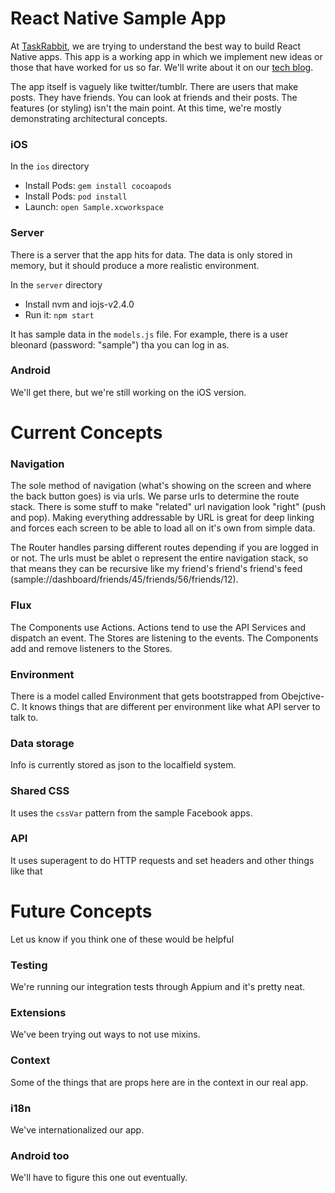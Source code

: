 # React Native Sample App

At [TaskRabbit](https://www.taskrabbit.com), we are trying to understand the best way to build React Native apps. This app is a working app in which we implement new ideas or those that have worked for us so far. We'll write about it on our [tech blog](http://tech.taskrabbit.com/).

The app itself is vaguely like twitter/tumblr. There are users that make posts. They have friends. You can look at friends and their posts. The features (or styling) isn't the main point. At this time, we're mostly demonstrating architectural concepts.

### iOS

In the `ios` directory

* Install Pods: `gem install cocoapods`
* Install Pods: `pod install`
* Launch: `open Sample.xcworkspace`

### Server

There is a server that the app hits for data. The data is only stored in memory, but it should produce a more realistic environment.

In the `server` directory

* Install nvm and iojs-v2.4.0
* Run it: `npm start`

It has sample data in the `models.js` file. For example, there is a user bleonard (password: "sample") tha you can log in as.

### Android

We'll get there, but we're still working on the iOS version.


# Current Concepts

### Navigation

The sole method of navigation (what's showing on the screen and where the back button goes) is via urls. We parse urls to determine the route stack. There is some stuff to make "related" url navigation look "right" (push and pop). Making everything addressable by URL is great for deep linking and forces each screen to be able to load all on it's own from simple data.

The Router handles parsing different routes depending if you are logged in or not. The urls must be ablet o represent the entire navigation stack, so that means they can be recursive like my friend's friend's friend's feed (sample://dashboard/friends/45/friends/56/friends/12).

### Flux

The Components use Actions. Actions tend to use the API Services and dispatch an event. The Stores are listening to the events. The Components add and remove listeners to the Stores.

### Environment

There is a model called Environment that gets bootstrapped from Obejctive-C. It knows things that are different per environment like what API server to talk to.

### Data storage

Info is currently stored as json to the localfield system.

### Shared CSS

It uses the `cssVar` pattern from the sample Facebook apps.

### API

It uses superagent to do HTTP requests and set headers and other things like that


# Future Concepts

Let us know if you think one of these would be helpful

### Testing

We're running our integration tests through Appium and it's pretty neat.

### Extensions

We've been trying out ways to not use mixins.

### Context

Some of the things that are props here are in the context in our real app.

### i18n

We've internationalized our app.

### Android too

We'll have to figure this one out eventually.





